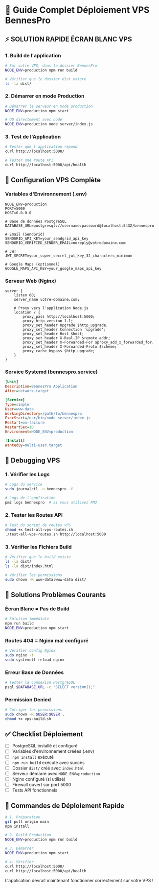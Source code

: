 # 🚀 Guide Complet Déploiement VPS BennesPro

## ⚡ SOLUTION RAPIDE ÉCRAN BLANC VPS

### 1. Build de l'application
```bash
# Sur votre VPS, dans le dossier BennesPro
NODE_ENV=production npm run build

# Vérifier que le dossier dist existe
ls -la dist/
```

### 2. Démarrer en mode Production
```bash
# Démarrer le serveur en mode production
NODE_ENV=production npm start

# OU directement avec node
NODE_ENV=production node server/index.js
```

### 3. Test de l'Application
```bash
# Tester que l'application répond
curl http://localhost:5000/

# Tester une route API
curl http://localhost:5000/api/health
```

## 🔧 Configuration VPS Complète

### Variables d'Environnement (.env)
```env
NODE_ENV=production
PORT=5000
HOST=0.0.0.0

# Base de données PostgreSQL
DATABASE_URL=postgresql://username:password@localhost:5432/bennespro

# Email (SendGrid)
SENDGRID_API_KEY=your_sendgrid_api_key
SENDGRID_VERIFIED_SENDER_EMAIL=noreply@votredomaine.com

# JWT
JWT_SECRET=your_super_secret_jwt_key_32_characters_minimum

# Google Maps (optionnel)
GOOGLE_MAPS_API_KEY=your_google_maps_api_key
```

### Serveur Web (Nginx)
```nginx
server {
    listen 80;
    server_name votre-domaine.com;

    # Proxy vers l'application Node.js
    location / {
        proxy_pass http://localhost:5000;
        proxy_http_version 1.1;
        proxy_set_header Upgrade $http_upgrade;
        proxy_set_header Connection 'upgrade';
        proxy_set_header Host $host;
        proxy_set_header X-Real-IP $remote_addr;
        proxy_set_header X-Forwarded-For $proxy_add_x_forwarded_for;
        proxy_set_header X-Forwarded-Proto $scheme;
        proxy_cache_bypass $http_upgrade;
    }
}
```

### Service Systemd (bennespro.service)
```ini
[Unit]
Description=BennesPro Application
After=network.target

[Service]
Type=simple
User=www-data
WorkingDirectory=/path/to/bennespro
ExecStart=/usr/bin/node server/index.js
Restart=on-failure
RestartSec=10
Environment=NODE_ENV=production

[Install]
WantedBy=multi-user.target
```

## 🐛 Debugging VPS

### 1. Vérifier les Logs
```bash
# Logs du service
sudo journalctl -u bennespro -f

# Logs de l'application
pm2 logs bennespro  # si vous utilisez PM2
```

### 2. Tester les Routes API
```bash
# Test du script de routes VPS
chmod +x test-all-vps-routes.sh
./test-all-vps-routes.sh http://localhost:5000
```

### 3. Vérifier les Fichiers Build
```bash
# Vérifier que le build existe
ls -la dist/
ls -la dist/index.html

# Vérifier les permissions
sudo chown -R www-data:www-data dist/
```

## 🚨 Solutions Problèmes Courants

### Écran Blanc = Pas de Build
```bash
# Solution immédiate
npm run build
NODE_ENV=production npm start
```

### Routes 404 = Nginx mal configuré
```bash
# Vérifier config Nginx
sudo nginx -t
sudo systemctl reload nginx
```

### Erreur Base de Données
```bash
# Tester la connexion PostgreSQL
psql $DATABASE_URL -c "SELECT version();"
```

### Permission Denied
```bash
# Corriger les permissions
sudo chown -R $USER:$USER .
chmod +x vps-build.sh
```

## ✅ Checklist Déploiement

- [ ] PostgreSQL installé et configuré
- [ ] Variables d'environnement créées (.env)
- [ ] `npm install` exécuté
- [ ] `npm run build` exécuté avec succès
- [ ] Dossier `dist/` créé avec `index.html`
- [ ] Serveur démarre avec `NODE_ENV=production`
- [ ] Nginx configuré (si utilisé)
- [ ] Firewall ouvert sur port 5000
- [ ] Tests API fonctionnels

## 🎯 Commandes de Déploiement Rapide

```bash
# 1. Préparation
git pull origin main
npm install

# 2. Build Production
NODE_ENV=production npm run build

# 3. Démarrer
NODE_ENV=production npm start

# 4. Vérifier
curl http://localhost:5000/
curl http://localhost:5000/api/health
```

L'application devrait maintenant fonctionner correctement sur votre VPS !